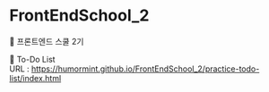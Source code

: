 # FrontEndSchool_2
🦁 프론트엔드 스쿨 2기

📌 To-Do List
<br>
URL : https://humormint.github.io/FrontEndSchool_2/practice-todo-list/index.html
